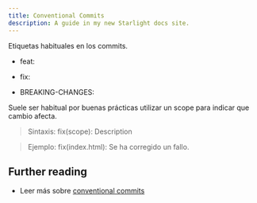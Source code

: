 ```yaml
---
title: Conventional Commits
description: A guide in my new Starlight docs site.
---
```


Etiquetas habituales en los commits.

* feat:

* fix:

* BREAKING-CHANGES:
  
Suele ser habitual por buenas prácticas utilizar un scope para indicar que cambio afecta.
> Sintaxis: fix(scope): Description

> Ejemplo:
    fix(index.html): Se ha corregido un fallo.


## Further reading

- Leer más sobre [conventional commits](https://www.conventionalcommits.org/en/v1.0.0/)
